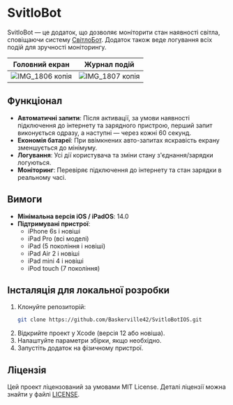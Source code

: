 # SvitloBot

SvitloBot — це додаток, що дозволяє моніторити стан наявності світла, сповіщаючи систему [СвітлоБот](https://svitlobot.in.ua). Додаток також веде логування всіх подій для зручності моніторингу.

Головний екран             |  Журнал подій
:-------------------------:|:-------------------------:
![IMG_1806 копія](https://github.com/user-attachments/assets/69f478d8-13f0-4cd8-9e04-501fbdd1cfe8)  |  ![IMG_1807 копія](https://github.com/user-attachments/assets/b791e9ca-e23e-4cf6-b01a-2c883f93b78b)

## Функціонал

- **Автоматичні запити**: Після активації, за умови наявності підключення до інтернету та зарядного пристрою, перший запит виконується одразу, а наступні — через кожні 60 секунд.
- **Економія батареї**: При ввімкнених авто-запитах яскравість екрану зменшується до мінімуму.
- **Логування**: Усі дії користувача та зміни стану з'єднання/зарядки логуються.
- **Моніторинг**: Перевіряє підключення до інтернету та стан зарядки в реальному часі.

## Вимоги

- **Мінімальна версія iOS / iPadOS**: 14.0
- **Підтримувані пристрої**:
  - iPhone 6s і новіші
  - iPad Pro (всі моделі)
  - iPad (5 покоління і новіші)
  - iPad Air 2 і новіші
  - iPad mini 4 і новіші
  - iPod touch (7 покоління)

## Інсталяція для локальної розробки

1. Клонуйте репозиторій:
    ```bash
    git clone https://github.com/Baskerville42/SvitloBotIOS.git
    ```
2. Відкрийте проект у Xcode (версія 12 або новіша).
3. Налаштуйте параметри збірки, якщо необхідно.
4. Запустіть додаток на фізичному пристрої.

## Ліцензія

Цей проект ліцензований за умовами MIT License. Деталі ліцензії можна знайти у файлі [LICENSE](./LICENSE).
